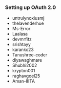 ### Setting up OAuth 2.0

- untrulynoxiusmj
- thelavenderhue
- Ms-Error
- Laalasa
- devmrfitz
- srishtayy
- karankc23
- Tanushree-coder
- diyawaghmare
- Shubhi2002
- krypton001
- raghavgoel25
- Aman-IIITA
